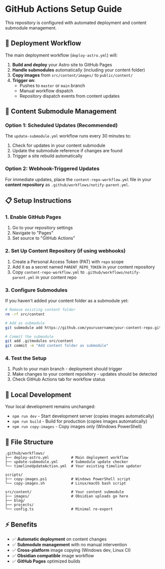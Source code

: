 # GitHub Actions Setup Guide

This repository is configured with automated deployment and content submodule management.

## 🚀 Deployment Workflow

The main deployment workflow (`deploy-astro.yml`) will:
1. **Build and deploy** your Astro site to GitHub Pages
2. **Handle submodules** automatically (including your content folder)
3. **Copy images** from `src/content/images/` to `public/content/`
4. **Trigger on**:
   - Pushes to `master` or `main` branch
   - Manual workflow dispatch
   - Repository dispatch events from content updates

## 🔄 Content Submodule Management

### Option 1: Scheduled Updates (Recommended)
The `update-submodule.yml` workflow runs every 30 minutes to:
1. Check for updates in your content submodule
2. Update the submodule reference if changes are found
3. Trigger a site rebuild automatically

### Option 2: Webhook-Triggered Updates
For immediate updates, place the `content-repo-workflow.yml` file in your **content repository** as `.github/workflows/notify-parent.yml`.

## 📋 Setup Instructions

### 1. Enable GitHub Pages
1. Go to your repository settings
2. Navigate to "Pages"
3. Set source to "GitHub Actions"

### 2. Set Up Content Repository (if using webhooks)
1. Create a Personal Access Token (PAT) with `repo` scope
2. Add it as a secret named `PARENT_REPO_TOKEN` in your content repository
3. Copy `content-repo-workflow.yml` to `.github/workflows/notify-parent.yml` in your content repo

### 3. Configure Submodules
If you haven't added your content folder as a submodule yet:

```bash
# Remove existing content folder
rm -rf src/content

# Add as submodule
git submodule add https://github.com/yourusername/your-content-repo.git src/content

# Commit the submodule
git add .gitmodules src/content
git commit -m "Add content folder as submodule"
```

### 4. Test the Setup
1. Push to your main branch - deployment should trigger
2. Make changes to your content repository - updates should be detected
3. Check GitHub Actions tab for workflow status

## 🔧 Local Development

Your local development remains unchanged:
- `npm run dev` - Start development server (copies images automatically)
- `npm run build` - Build for production (copies images automatically)
- `npm run copy-images` - Copy images only (Windows PowerShell)

## 📁 File Structure
```
.github/workflows/
├── deploy-astro.yml          # Main deployment workflow
├── update-submodule.yml      # Submodule update checker
└── timelineUpdateAction.yml  # Your existing timeline updater

scripts/
├── copy-images.ps1           # Windows PowerShell script
└── copy-images.sh            # Linux/macOS bash script

src/content/                  # Your content submodule
├── images/                   # Obsidian uploads go here
├── blog/
├── projects/
└── config.ts                 # Minimal re-export
```

## ⚡ Benefits

- ✅ **Automatic deployment** on content changes
- ✅ **Submodule management** with no manual intervention
- ✅ **Cross-platform** image copying (Windows dev, Linux CI)
- ✅ **Obsidian compatible** image workflow
- ✅ **GitHub Pages** optimized builds
